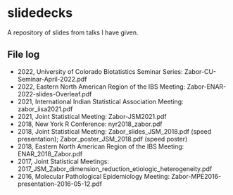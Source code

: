 # slidedecks

A repository of slides from talks I have given.

## File log
- 2022, University of Colorado Biotatistics Seminar Series: Zabor-CU-Seminar-April-2022.pdf
- 2022, Eastern North American Region of the IBS Meeting: Zabor-ENAR-2022-slides-Overleaf.pdf
- 2021, International Indian Statistical Association Meeting: zabor_iisa2021.pdf
- 2021, Joint Statistical Meeting: Zabor-JSM2021.pdf
- 2018, New York R Conference: nyr2018_zabor.pdf
- 2018, Joint Statistical Meeting: Zabor_slides_JSM_2018.pdf (speed presentation); Zabor_poster_JSM_2018.pdf (speed poster)
- 2018, Eastern North American Region of the IBS Meeting: ENAR_2018_Zabor.pdf
- 2017, Joint Statistical Meetings: 2017_JSM_Zabor_dimension_reduction_etiologic_heterogeneity.pdf
- 2016, Molecular Pathological Epidemiology Meeting: Zabor-MPE2016-presentation-2016-05-12.pdf
